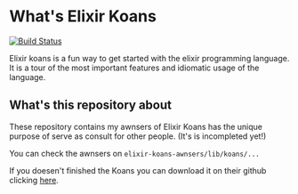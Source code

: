 # What's Elixir Koans

[![Build Status](https://travis-ci.org/elixirkoans/elixir-koans.svg?branch=master)](https://travis-ci.org/elixirkoans/elixir-koans)

Elixir koans is a fun way to get started with the elixir programming language. It is a tour
of the most important features and idiomatic usage of the language.

## What's this repository about

These repository contains my awnsers of Elixir Koans has the unique purpose of serve as consult for other people. (It's is incompleted yet!)

You can check the awnsers on `elixir-koans-awnsers/lib/koans/...`

If you doesen't finished the Koans you can download it on their github clicking [here](https://github.com/elixirkoans/elixir-koans).
